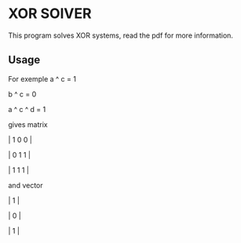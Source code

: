 # XOR SOlVER
This program solves XOR systems, read the pdf for more information.
## Usage
For exemple
a ^ c = 1

b ^ c = 0

a ^ c ^ d = 1

gives matrix 

| 1  0  0 |

| 0  1  1 |

| 1  1  1 |

and vector

| 1 |

| 0 |

| 1 |
